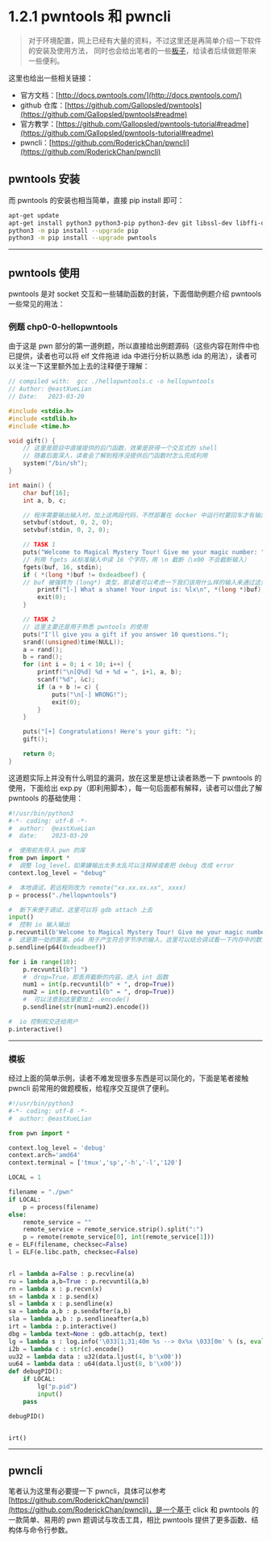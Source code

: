 # 1.2.1 pwntools 和 pwncli

>   对于环境配置，网上已经有大量的资料，不过这里还是再简单介绍一下软件的安装及使用方法， 同时也会给出笔者的一些[板子](https://github.com/AvavaAYA/pwn-scripts)，给读者后续做题带来一些便利。

这里也给出一些相关链接：

-   官方文档：[http://docs.pwntools.com/](http://docs.pwntools.com/)
-   github 仓库：[https://github.com/Gallopsled/pwntools](https://github.com/Gallopsled/pwntools#readme)
-   官方教学：[https://github.com/Gallopsled/pwntools-tutorial#readme](https://github.com/Gallopsled/pwntools-tutorial#readme)
-   pwncli：[https://github.com/RoderickChan/pwncli](https://github.com/RoderickChan/pwncli)

## pwntools 安装

而 pwntools 的安装也相当简单，直接 pip install 即可：

```sh
apt-get update
apt-get install python3 python3-pip python3-dev git libssl-dev libffi-dev build-essential
python3 -m pip install --upgrade pip
python3 -m pip install --upgrade pwntools
```

---

## pwntools 使用

pwntools 是对 socket 交互和一些辅助函数的封装，下面借助例题介绍 pwntools 一些常见的用法：

### 例题 chp0-0-hellopwntools

由于这是 pwn 部分的第一道例题，所以直接给出例题源码（这些内容在附件中也已提供，读者也可以将 elf 文件拖进 ida 中进行分析以熟悉 ida 的用法），读者可以关注一下这里额外加上去的注释便于理解：

```c
// compiled with:  gcc ./hellopwntools.c -o hellopwntools
// Author: @eastXueLian
// Date:   2023-03-20

#include <stdio.h>
#include <stdlib.h>
#include <time.h>

void gift() {
    // 这里是题目中直接提供的后门函数，效果是获得一个交互式的 shell
    // 随着后面深入，读者会了解到程序没提供后门函数时怎么完成利用
    system("/bin/sh");
}

int main() {
    char buf[16];
    int a, b, c;

    // 程序需要输出输入时，加上这两段代码，不然部署在 docker 中运行时要回车才有输出
    setvbuf(stdout, 0, 2, 0);
    setvbuf(stdin, 0, 2, 0);

    // TASK 1
    puts("Welcome to Magical Mystery Tour! Give me your magic number: ");
    // 利用 fgets 从标准输入中读 16 个字符，用 \n 截断（\x00 不会截断输入）
    fgets(buf, 16, stdin);
    if ( *(long *)buf != 0xdeadbeef) {
    // buf 被强转为 (long*) 类型，那读者可以考虑一下我们该用什么样的输入来通过这里
        printf("[-] What a shame! Your input is: %lx\n", *(long *)buf);
        exit(0);
    }

    // TASK 2
    // 这里主要还是用于熟悉 pwntools 的使用
    puts("I'll give you a gift if you answer 10 questions.");
    srand((unsigned)time(NULL));
    a = rand();
    b = rand();
    for (int i = 0; i < 10; i++) {
        printf("\n[Q%d] %d + %d = ", i+1, a, b);
        scanf("%d", &c);
        if (a + b != c) {
            puts("\n[-] WRONG!");
            exit(0);
        }
    }

    puts("[+] Congratulations! Here's your gift: ");
    gift();

    return 0;
}
```

这道题实际上并没有什么明显的漏洞，放在这里是想让读者熟悉一下 pwntools 的使用，下面给出 exp.py（即利用脚本），每一句后面都有解释，读者可以借此了解 pwntools 的基础使用：

```python
#!/usr/bin/python3
#-*- coding: utf-8 -*-
#  author:  @eastXueLian
#  date:    2023-03-20

#  使用前先导入 pwn 的库
from pwn import *
#  调整 log_level，如果嫌输出太多太乱可以注释掉或者把 debug 改成 error
context.log_level = "debug"

#  本地调试，若远程则改为 remote("xx.xx.xx.xx", xxxx)
p = process("./hellopwntools")

#  断下来便于调试，这里可以将 gdb attach 上去
input()
#  控制 io 输入输出
p.recvuntil(b'Welcome to Magical Mystery Tour! Give me your magic number: \n')
#  这是第一处的答案，p64 用于产生符合字节序的输入，这里可以结合调试看一下内存中的数据到底长什么样
p.sendline(p64(0xdeadbeef))

for i in range(10):
    p.recvuntil(b"] ")
    #  drop=True，即丢弃截断的内容，进入 int 函数
    num1 = int(p.recvuntil(b" + ", drop=True))
    num2 = int(p.recvuntil(b" = ", drop=True))
    #  可以注意到这里要加上 .encode()
    p.sendline(str(num1+num2).encode())

#  io 控制权交还给用户
p.interactive()
```

---

### 模板

经过上面的简单示例，读者不难发现很多东西是可以简化的，下面是笔者接触 pwncli 前常用的做题模板，给程序交互提供了便利。

```python
#!/usr/bin/python3
#-*- coding: utf-8 -*-
#  author: @eastXueLian

from pwn import *

context.log_level = 'debug'
context.arch='amd64'
context.terminal = ['tmux','sp','-h','-l','120']

LOCAL = 1

filename = "./pwn"
if LOCAL:
    p = process(filename)
else:
    remote_service = ""
    remote_service = remote_service.strip().split(":")
    p = remote(remote_service[0], int(remote_service[1]))
e = ELF(filename, checksec=False)
l = ELF(e.libc.path, checksec=False)


rl = lambda a=False : p.recvline(a)
ru = lambda a,b=True : p.recvuntil(a,b)
rn = lambda x : p.recvn(x)
sn = lambda x : p.send(x)
sl = lambda x : p.sendline(x)
sa = lambda a,b : p.sendafter(a,b)
sla = lambda a,b : p.sendlineafter(a,b)
irt = lambda : p.interactive()
dbg = lambda text=None : gdb.attach(p, text)
lg = lambda s : log.info('\033[1;31;40m %s --> 0x%x \033[0m' % (s, eval(s)))
i2b = lambda c : str(c).encode()
uu32 = lambda data : u32(data.ljust(4, b'\x00'))
uu64 = lambda data : u64(data.ljust(8, b'\x00'))
def debugPID():
    if LOCAL:
        lg("p.pid")
        input()
    pass

debugPID()


irt()
```

---

## pwncli

笔者认为这里有必要提一下 pwncli，具体可以参考 [https://github.com/RoderickChan/pwncli](https://github.com/RoderickChan/pwncli)，是一个基于 click 和 pwntools 的一款简单、易用的 pwn 题调试与攻击工具，相比 pwntools 提供了更多函数、结构体与命令行参数。


